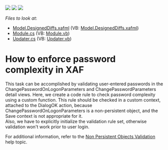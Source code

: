 <!-- default badges list -->
![](https://img.shields.io/endpoint?url=https://codecentral.devexpress.com/api/v1/VersionRange/128590075/14.1.3%2B)
[![](https://img.shields.io/badge/Open_in_DevExpress_Support_Center-FF7200?style=flat-square&logo=DevExpress&logoColor=white)](https://supportcenter.devexpress.com/ticket/details/E2849)
[![](https://img.shields.io/badge/📖_How_to_use_DevExpress_Examples-e9f6fc?style=flat-square)](https://docs.devexpress.com/GeneralInformation/403183)
<!-- default badges end -->
<!-- default file list -->
*Files to look at*:

* [Model.DesignedDiffs.xafml](./CS/Solution161.Module/Model.DesignedDiffs.xafml) (VB: [Model.DesignedDiffs.xafml](./VB/Solution161.Module/Model.DesignedDiffs.xafml))
* [Module.cs](./CS/Solution161.Module/Module.cs) (VB: [Module.vb](./VB/Solution161.Module/Module.vb))
* [Updater.cs](./CS/Solution161.Module/Updater.cs) (VB: [Updater.vb](./VB/Solution161.Module/Updater.vb))
<!-- default file list end -->
# How to enforce password complexity in XAF


<p>This task can be accomplished by validating user-entered passwords in the ChangePasswordOnLogonParameters and ChangePasswordParameters detail views. Here, we create a code rule to check password complexity using a custom function. This rule should be checked in a custom context, attached to the DialogOK action, because ChangePasswordOnLogonParameters is a non-persistent object, and the Save context is not appropriate for it.<br />
Also, we have to explicitly initialize the validation rule set, otherwise validation won't work prior to user login.</p><p>For additional information, refer to the <a href="http://documentation.devexpress.com/#Xaf/CustomDocument3259"><u>Non Persistent Objects Validation</u></a> help topic.</p>

<br/>


